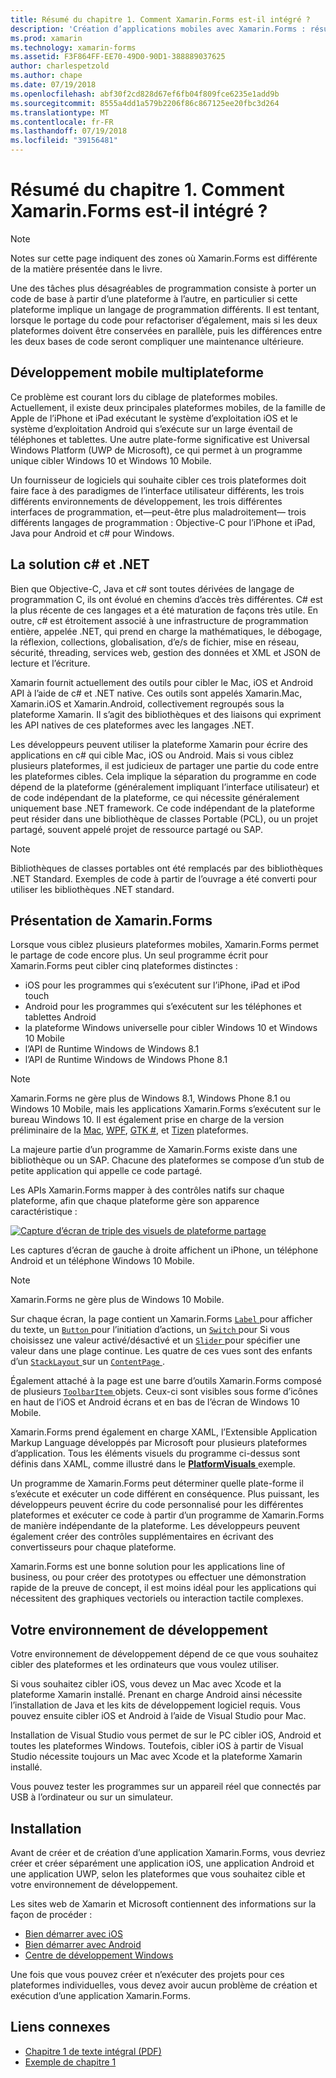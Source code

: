 ```yaml
---
title: Résumé du chapitre 1. Comment Xamarin.Forms est-il intégré ?
description: 'Création d’applications mobiles avec Xamarin.Forms : résumé du chapitre 1. Comment Xamarin.Forms est-il intégré ?'
ms.prod: xamarin
ms.technology: xamarin-forms
ms.assetid: F3F864FF-EE70-49D0-90D1-388889037625
author: charlespetzold
ms.author: chape
ms.date: 07/19/2018
ms.openlocfilehash: abf30f2cd828d67ef6fb04f809fce6235e1add9b
ms.sourcegitcommit: 8555a4dd1a579b2206f86c867125ee20fbc3d264
ms.translationtype: MT
ms.contentlocale: fr-FR
ms.lasthandoff: 07/19/2018
ms.locfileid: "39156481"
---
```

# <a name="summary-of-chapter-1-how-does-xamarinforms-fit-in"></a>Résumé du chapitre 1. Comment Xamarin.Forms est-il intégré ?

> [!NOTE] 
> Notes sur cette page indiquent des zones où Xamarin.Forms est différente de la matière présentée dans le livre.

Une des tâches plus désagréables de programmation consiste à porter un code de base à partir d’une plateforme à l’autre, en particulier si cette plateforme implique un langage de programmation différents. Il est tentant, lorsque le portage du code pour refactoriser d’également, mais si les deux plateformes doivent être conservées en parallèle, puis les différences entre les deux bases de code seront compliquer une maintenance ultérieure.

## <a name="cross-platform-mobile-development"></a>Développement mobile multiplateforme

Ce problème est courant lors du ciblage de plateformes mobiles. Actuellement, il existe deux principales plateformes mobiles, de la famille de Apple de l’iPhone et iPad exécutant le système d’exploitation iOS et le système d’exploitation Android qui s’exécute sur un large éventail de téléphones et tablettes. Une autre plate-forme significative est Universal Windows Platform (UWP de Microsoft), ce qui permet à un programme unique cibler Windows 10 et Windows 10 Mobile.

Un fournisseur de logiciels qui souhaite cibler ces trois plateformes doit faire face à des paradigmes de l’interface utilisateur différents, les trois différents environnements de développement, les trois différentes interfaces de programmation, et&mdash;peut-être plus maladroitement&mdash; trois différents langages de programmation : Objective-C pour l’iPhone et iPad, Java pour Android et c# pour Windows.

## <a name="the-c-and-net-solution"></a>La solution c# et .NET

Bien que Objective-C, Java et c# sont toutes dérivées de langage de programmation C, ils ont évolué en chemins d’accès très différentes. C# est la plus récente de ces langages et a été maturation de façons très utile. En outre, c# est étroitement associé à une infrastructure de programmation entière, appelée .NET, qui prend en charge la mathématiques, le débogage, la réflexion, collections, globalisation, d’e/s de fichier, mise en réseau, sécurité, threading, services web, gestion des données et XML et JSON de lecture et l’écriture.

Xamarin fournit actuellement des outils pour cibler le Mac, iOS et Android API à l’aide de c# et .NET native. Ces outils sont appelés Xamarin.Mac, Xamarin.iOS et Xamarin.Android, collectivement regroupés sous la plateforme Xamarin. Il s’agit des bibliothèques et des liaisons qui expriment les API natives de ces plateformes avec les langages .NET.

Les développeurs peuvent utiliser la plateforme Xamarin pour écrire des applications en c# qui cible Mac, iOS ou Android. Mais si vous ciblez plusieurs plateformes, il est judicieux de partager une partie du code entre les plateformes cibles. Cela implique la séparation du programme en code dépend de la plateforme (généralement impliquant l’interface utilisateur) et de code indépendant de la plateforme, ce qui nécessite généralement uniquement base .NET framework. Ce code indépendant de la plateforme peut résider dans une bibliothèque de classes Portable (PCL), ou un projet partagé, souvent appelé projet de ressource partagé ou SAP.

> [!NOTE] 
> Bibliothèques de classes portables ont été remplacés par des bibliothèques .NET Standard. Exemples de code à partir de l’ouvrage a été converti pour utiliser les bibliothèques .NET standard.

## <a name="introducing-xamarinforms"></a>Présentation de Xamarin.Forms

Lorsque vous ciblez plusieurs plateformes mobiles, Xamarin.Forms permet le partage de code encore plus. Un seul programme écrit pour Xamarin.Forms peut cibler cinq plateformes distinctes :

- iOS pour les programmes qui s’exécutent sur l’iPhone, iPad et iPod touch
- Android pour les programmes qui s’exécutent sur les téléphones et tablettes Android
- la plateforme Windows universelle pour cibler Windows 10 et Windows 10 Mobile
- l’API de Runtime Windows de Windows 8.1
- l’API de Runtime Windows de Windows Phone 8.1

> [!NOTE] 
> Xamarin.Forms ne gère plus de Windows 8.1, Windows Phone 8.1 ou Windows 10 Mobile, mais les applications Xamarin.Forms s’exécutent sur le bureau Windows 10. Il est également prise en charge de la version préliminaire de la [Mac](~/xamarin-forms/platform/mac.md), [WPF](~/xamarin-forms/platform/wpf.md), [GTK #](~/xamarin-forms/platform/gtk.md), et [Tizen](/xamarin-forms/platform/tizen.md) plateformes.

La majeure partie d’un programme de Xamarin.Forms existe dans une bibliothèque ou un SAP. Chacune des plateformes se compose d’un stub de petite application qui appelle ce code partagé. 

Les APIs Xamarin.Forms mapper à des contrôles natifs sur chaque plateforme, afin que chaque plateforme gère son apparence caractéristique :

[![Capture d’écran de triple des visuels de plateforme partage](images/ch01fg03-small.png "contrôles Xamarin.Forms sur chaque plateforme")](images/ch01fg03-large.png#lightbox "contrôles Xamarin.Forms sur chaque plateforme")

Les captures d’écran de gauche à droite affichent un iPhone, un téléphone Android et un téléphone Windows 10 Mobile. 

> [!NOTE] 
> Xamarin.Forms ne gère plus de Windows 10 Mobile.

Sur chaque écran, la page contient un Xamarin.Forms [ `Label` ](xref:Xamarin.Forms.Label) pour afficher du texte, un [ `Button` ](xref:Xamarin.Forms.Button) pour l’initiation d’actions, un [ `Switch` ](xref:Xamarin.Forms.Switch) pour Si vous choisissez une valeur activé/désactivé et un [ `Slider` ](xref:Xamarin.Forms.Slider) pour spécifier une valeur dans une plage continue. Les quatre de ces vues sont des enfants d’un [ `StackLayout` ](xref:Xamarin.Forms.StackLayout) sur un [ `ContentPage` ](xref:Xamarin.Forms.ContentPage).

Également attaché à la page est une barre d’outils Xamarin.Forms composé de plusieurs [ `ToolbarItem` ](xref:Xamarin.Forms.ToolbarItem) objets. Ceux-ci sont visibles sous forme d’icônes en haut de l’iOS et Android écrans et en bas de l’écran de Windows 10 Mobile.

Xamarin.Forms prend également en charge XAML, l’Extensible Application Markup Language développés par Microsoft pour plusieurs plateformes d’application. Tous les éléments visuels du programme ci-dessus sont définis dans XAML, comme illustré dans le [ **PlatformVisuals** ](https://github.com/xamarin/xamarin-forms-book-samples/tree/master/Chapter01/PlatformVisuals) exemple.

Un programme de Xamarin.Forms peut déterminer quelle plate-forme il s’exécute et exécuter un code différent en conséquence. Plus puissant, les développeurs peuvent écrire du code personnalisé pour les différentes plateformes et exécuter ce code à partir d’un programme de Xamarin.Forms de manière indépendante de la plateforme. Les développeurs peuvent également créer des contrôles supplémentaires en écrivant des convertisseurs pour chaque plateforme.

Xamarin.Forms est une bonne solution pour les applications line of business, ou pour créer des prototypes ou effectuer une démonstration rapide de la preuve de concept, il est moins idéal pour les applications qui nécessitent des graphiques vectoriels ou interaction tactile complexes.

## <a name="your-development-environment"></a>Votre environnement de développement

Votre environnement de développement dépend de ce que vous souhaitez cibler des plateformes et les ordinateurs que vous voulez utiliser.

Si vous souhaitez cibler iOS, vous devez un Mac avec Xcode et la plateforme Xamarin installé. Prenant en charge Android ainsi nécessite l’installation de Java et les kits de développement logiciel requis. Vous pouvez ensuite cibler iOS et Android à l’aide de Visual Studio pour Mac.

Installation de Visual Studio vous permet de sur le PC cibler iOS, Android et toutes les plateformes Windows. Toutefois, cibler iOS à partir de Visual Studio nécessite toujours un Mac avec Xcode et la plateforme Xamarin installé.

Vous pouvez tester les programmes sur un appareil réel que connectés par USB à l’ordinateur ou sur un simulateur.

## <a name="installation"></a>Installation

Avant de créer et de création d’une application Xamarin.Forms, vous devriez créer et créer séparément une application iOS, une application Android et une application UWP, selon les plateformes que vous souhaitez cible et votre environnement de développement.

Les sites web de Xamarin et Microsoft contiennent des informations sur la façon de procéder :

- [Bien démarrer avec iOS](~/ios/get-started/index.md)
- [Bien démarrer avec Android](~/android/get-started/index.md)
- [Centre de développement Windows](http://dev.windows.com)

Une fois que vous pouvez créer et n’exécuter des projets pour ces plateformes individuelles, vous devez avoir aucun problème de création et exécution d’une application Xamarin.Forms.

## <a name="related-links"></a>Liens connexes

- [Chapitre 1 de texte intégral (PDF)](https://download.xamarin.com/developer/xamarin-forms-book/XamarinFormsBook-Ch01-Apr2016.pdf)
- [Exemple de chapitre 1](https://github.com/xamarin/xamarin-forms-book-samples/tree/master/Chapter01)
